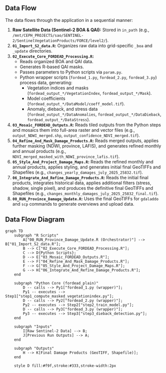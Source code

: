 ## Data Flow

The data flows through the application in a sequential manner:

1.  **Raw Satellite Data (Sentinel-2 BOA & QAI):** Stored in `in_path` (e.g., `/mnt/CEPH_PROJECTS/sao/SENTINEL-2/SentinelVegetationProducts/FORCE/level2/`).
2.  **`01_Import_S2_data.R`:** Organizes raw data into grid-specific `_boa` and `_update` directories.
3.  **`02_Execute_Core_FORDEAD_Processing.R`:**
    -   Reads organized BOA and QAI data.
    -   Generates R-based QAI masks.
    -   Passes parameters to Python scripts via `param.py`.
    -   Python wrapper scripts (`fordead_1.py`, `fordead_2.py`, `fordead_3.py`) process data, generating:
        -   Vegetation indices and masks (`fordead_output_*/VegetationIndex`, `fordead_output_*/Mask`).
        -   Model coefficients (`fordead_output_*/DataModel/coeff_model.tif`).
        -   Anomaly, dieback, and stress data (`fordead_output_*/DataAnomalies`, `fordead_output_*/DataDieback`, `fordead_output_*/DataStress`).
4.  **`03_Mosaic_FORDEAD_Outputs.R`:** Reads tiled outputs from the Python steps and mosaics them into full-area raster and vector files (e.g., `output_NDWI_merged.shp`, `output_confidence_NDVI_merged.tif`).
5.  **`04_Refine_And_Mask_Damage_Products.R`:** Reads merged outputs, applies further masking (NDWI, province, LAFIS), and generates refined monthly and annual products (e.g., `NDVI_merged_masked_with_NDWI_province_lafis.tif`).
6.  **`05_Style_And_Project_Damage_Maps.R`:** Reads the refined monthly and annual products, applies styling, and generates initial final GeoTIFFs and Shapefiles (e.g., `changes_yearly_damages_july_2025_25832.tif`).
7.  **`06_Integrate_And_Refine_Damage_Products.R`:** Reads the initial final products, integrates historical data, applies additional filters (stress, shadow, single pixel), and produces the definitive final GeoTIFFs and Shapefiles (e.g., `changes_monthly_damages_july_2025_25832_final.tif`).
8.  **`00_RUN_Province_Damage_Update.R`:** Uses the final GeoTIFFs for `gdaladdo` and `scp` commands to generate overviews and upload data.

## Data Flow Diagram

```mermaid
graph TD
    subgraph "R Scripts"
        A["00_RUN_Province_Damage_Update.R (Orchestrator)"] --> B["01_Import_S2_data.R"];
        B --> C["02_Execute_Core_FORDEAD_Processing.R"];
        C --> D{Python Scripts};
        D --> E["03_Mosaic_FORDEAD_Outputs.R"];
        E --> F["04_Refine_And_Mask_Damage_Products.R"];
        F --> G["05_Style_And_Project_Damage_Maps.R"];
        G --> H["06_Integrate_And_Refine_Damage_Products.R"];
    end

    subgraph "Python Core (fordead_plain)"
        D -- calls --> Py1["fordead_1.py (wrapper)"];
        Py1 -- executes --> Step1["step1_compute_masked_vegetationindex.py"];
        D -- calls --> Py2["fordead_2.py (wrapper)"];
        Py2 -- executes --> Step2["step2_train_model.py"];
        D -- calls --> Py3["fordead_3.py (wrapper)"];
        Py3 -- executes --> Step3["step3_dieback_detection.py"];
    end

    subgraph "Inputs"
        I[Raw Sentinel-2 Data] --> B;
        J[Previous Run Outputs] --> A;
    end

    subgraph "Outputs"
        H --> K[Final Damage Products (GeoTIFF, Shapefile)];
    end

    style D fill:#f9f,stroke:#333,stroke-width:2px
```
